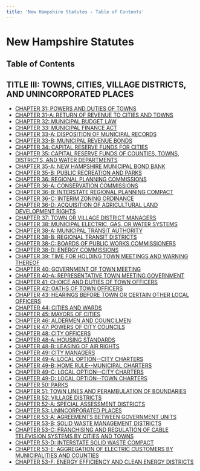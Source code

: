 ```yaml
---
title: 'New Hampshire Statutes - Table of Contents'
---
```


New Hampshire Statutes
======================

Table of Contents
-----------------

TITLE III: TOWNS, CITIES, VILLAGE DISTRICTS, AND UNINCORPORATED PLACES
----------------------------------------------------------------------

-   [CHAPTER 31: POWERS AND DUTIES OF TOWNS](31.html)
-   [CHAPTER 31-A: RETURN OF REVENUE TO CITIES AND TOWNS](31-A.html)
-   [CHAPTER 32: MUNICIPAL BUDGET LAW](32.html)
-   [CHAPTER 33: MUNICIPAL FINANCE ACT](33.html)
-   [CHAPTER 33-A: DISPOSITION OF MUNICIPAL RECORDS](33-A.html)
-   [CHAPTER 33-B: MUNICIPAL REVENUE BONDS](33-B.html)
-   [CHAPTER 34: CAPITAL RESERVE FUNDS FOR CITIES](34.html)
-   [CHAPTER 35: CAPITAL RESERVE FUNDS OF COUNTIES, TOWNS, DISTRICTS,
    AND WATER DEPARTMENTS](35.html)
-   [CHAPTER 35-A: NEW HAMPSHIRE MUNICIPAL BOND BANK](35-A.html)
-   [CHAPTER 35-B: PUBLIC RECREATION AND PARKS](35-B.html)
-   [CHAPTER 36: REGIONAL PLANNING COMMISSIONS](36.html)
-   [CHAPTER 36-A: CONSERVATION COMMISSIONS](36-A.html)
-   [CHAPTER 36-B: INTERSTATE REGIONAL PLANNING COMPACT](36-B.html)
-   [CHAPTER 36-C: INTERIM ZONING ORDINANCE](36-C.html)
-   [CHAPTER 36-D: ACQUISITION OF AGRICULTURAL LAND DEVELOPMENT
    RIGHTS](36-D.html)
-   [CHAPTER 37: TOWN OR VILLAGE DISTRICT MANAGERS](37.html)
-   [CHAPTER 38: MUNICIPAL ELECTRIC, GAS, OR WATER SYSTEMS](38.html)
-   [CHAPTER 38-A: MUNICIPAL TRANSIT AUTHORITY](38-A.html)
-   [CHAPTER 38-B: REGIONAL TRANSIT DISTRICTS](38-B.html)
-   [CHAPTER 38-C: BOARDS OF PUBLIC WORKS COMMISSIONERS](38-C.html)
-   [CHAPTER 38-D: ENERGY COMMISSIONS](38-D.html)
-   [CHAPTER 39: TIME FOR HOLDING TOWN MEETINGS AND WARNING
    THEREOF](39.html)
-   [CHAPTER 40: GOVERNMENT OF TOWN MEETING](40.html)
-   [CHAPTER 40-A: REPRESENTATIVE TOWN MEETING GOVERNMENT](40-A.html)
-   [CHAPTER 41: CHOICE AND DUTIES OF TOWN OFFICERS](41.html)
-   [CHAPTER 42: OATHS OF TOWN OFFICERS](42.html)
-   [CHAPTER 43: HEARINGS BEFORE TOWN OR CERTAIN OTHER LOCAL
    OFFICERS](43.html)
-   [CHAPTER 44: CITIES AND WARDS](44.html)
-   [CHAPTER 45: MAYORS OF CITIES](45.html)
-   [CHAPTER 46: ALDERMEN AND COUNCILMEN](46.html)
-   [CHAPTER 47: POWERS OF CITY COUNCILS](47.html)
-   [CHAPTER 48: CITY OFFICERS](48.html)
-   [CHAPTER 48-A: HOUSING STANDARDS](48-A.html)
-   [CHAPTER 48-B: LEASING OF AIR RIGHTS](48-B.html)
-   [CHAPTER 49: CITY MANAGERS](49.html)
-   [CHAPTER 49-A: LOCAL OPTION--CITY CHARTERS](49-A.html)
-   [CHAPTER 49-B: HOME RULE--MUNICIPAL CHARTERS](49-B.html)
-   [CHAPTER 49-C: LOCAL OPTION--CITY CHARTERS](49-C.html)
-   [CHAPTER 49-D: LOCAL OPTION--TOWN CHARTERS](49-D.html)
-   [CHAPTER 50: PARKS](50.html)
-   [CHAPTER 51: TOWN LINES AND PERAMBULATION OF BOUNDARIES](51.html)
-   [CHAPTER 52: VILLAGE DISTRICTS](52.html)
-   [CHAPTER 52-A: SPECIAL ASSESSMENT DISTRICTS](52-A.html)
-   [CHAPTER 53: UNINCORPORATED PLACES](53.html)
-   [CHAPTER 53-A: AGREEMENTS BETWEEN GOVERNMENT UNITS](53-A.html)
-   [CHAPTER 53-B: SOLID WASTE MANAGEMENT DISTRICTS](53-B.html)
-   [CHAPTER 53-C: FRANCHISING AND REGULATION OF CABLE TELEVISION
    SYSTEMS BY CITIES AND TOWNS](53-C.html)
-   [CHAPTER 53-D: INTERSTATE SOLID WASTE COMPACT](53-D.html)
-   [CHAPTER 53-E: AGGREGATION OF ELECTRIC CUSTOMERS BY MUNICIPALITIES
    AND COUNTIES](53-E.html)
-   [CHAPTER 53-F: ENERGY EFFICIENCY AND CLEAN ENERGY
    DISTRICTS](53-F.html)

